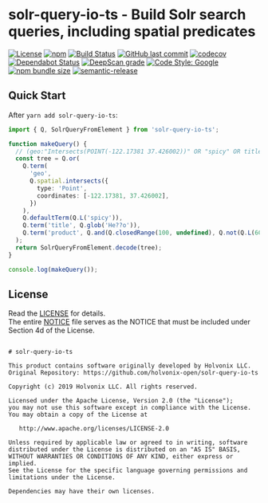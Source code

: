 # solr-query-io-ts - Build Solr search queries, including spatial predicates

[![License](https://img.shields.io/badge/License-Apache%202.0-blue.svg)](./LICENSE)
[![npm](https://img.shields.io/npm/v/solr-query-io-ts.svg)](https://www.npmjs.com/package/solr-query-io-ts)
[![Build Status](https://travis-ci.com/holvonix-open/solr-query-io-ts.svg?branch=master)](https://travis-ci.com/holvonix-open/solr-query-io-ts)
[![GitHub last commit](https://img.shields.io/github/last-commit/holvonix-open/solr-query-io-ts.svg)](https://github.com/holvonix-open/solr-query-io-ts/commits)
[![codecov](https://codecov.io/gh/holvonix-open/solr-query-io-ts/branch/master/graph/badge.svg)](https://codecov.io/gh/holvonix-open/solr-query-io-ts)
[![Dependabot Status](https://api.dependabot.com/badges/status?host=github&repo=holvonix-open/solr-query-io-ts)](https://dependabot.com)
[![DeepScan grade](https://deepscan.io/api/teams/4465/projects/6803/branches/58839/badge/grade.svg)](https://deepscan.io/dashboard#view=project&tid=4465&pid=6803&bid=58839)
[![Code Style: Google](https://img.shields.io/badge/code%20style-google-blueviolet.svg)](https://github.com/google/gts)
[![npm bundle size](https://img.shields.io/bundlephobia/min/solr-query-io-ts.svg)](https://bundlephobia.com/result?p=solr-query-io-ts)
[![semantic-release](https://img.shields.io/badge/%20%20%F0%9F%93%A6%F0%9F%9A%80-semantic--release-e10079.svg)](https://github.com/semantic-release/semantic-release)

## Quick Start

After `yarn add solr-query-io-ts`:

```typescript
import { Q, SolrQueryFromElement } from 'solr-query-io-ts';

function makeQuery() {
  // (geo:"Intersects(POINT(-122.17381 37.426002))" OR "spicy" OR title:He??o OR product:([100 TO *] AND (NOT 600)))
  const tree = Q.or(
    Q.term(
      'geo',
      Q.spatial.intersects({
        type: 'Point',
        coordinates: [-122.17381, 37.426002],
      })
    ),
    Q.defaultTerm(Q.L('spicy')),
    Q.term('title', Q.glob('He??o')),
    Q.term('product', Q.and(Q.closedRange(100, undefined), Q.not(Q.L(600))))
  );
  return SolrQueryFromElement.decode(tree);
}

console.log(makeQuery());
```

## License

Read the [LICENSE](LICENSE) for details.  
The entire [NOTICE](NOTICE) file serves as the NOTICE that must be included
under Section 4d of the License.

```

# solr-query-io-ts

This product contains software originally developed by Holvonix LLC.
Original Repository: https://github.com/holvonix-open/solr-query-io-ts

Copyright (c) 2019 Holvonix LLC. All rights reserved.

Licensed under the Apache License, Version 2.0 (the "License");
you may not use this software except in compliance with the License.
You may obtain a copy of the License at

   http://www.apache.org/licenses/LICENSE-2.0

Unless required by applicable law or agreed to in writing, software
distributed under the License is distributed on an "AS IS" BASIS,
WITHOUT WARRANTIES OR CONDITIONS OF ANY KIND, either express or implied.
See the License for the specific language governing permissions and
limitations under the License.

Dependencies may have their own licenses.

```
